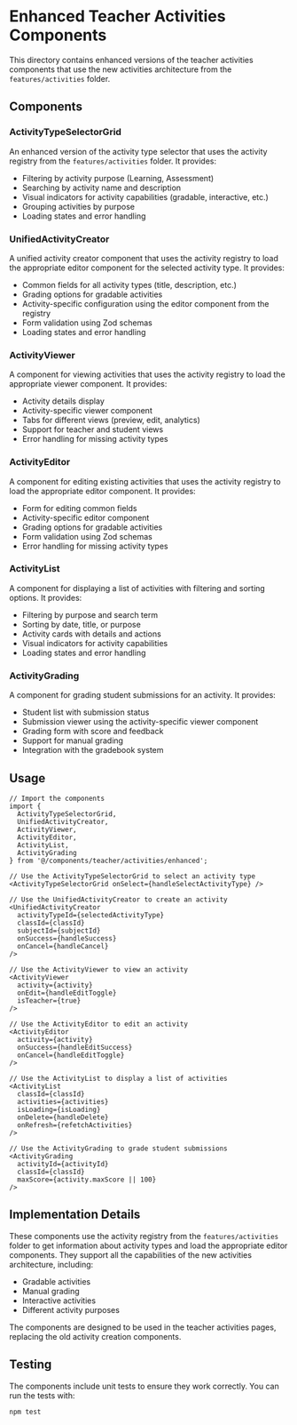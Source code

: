 # Enhanced Teacher Activities Components

This directory contains enhanced versions of the teacher activities components that use the new activities architecture from the `features/activities` folder.

## Components

### ActivityTypeSelectorGrid

An enhanced version of the activity type selector that uses the activity registry from the `features/activities` folder. It provides:

- Filtering by activity purpose (Learning, Assessment)
- Searching by activity name and description
- Visual indicators for activity capabilities (gradable, interactive, etc.)
- Grouping activities by purpose
- Loading states and error handling

### UnifiedActivityCreator

A unified activity creator component that uses the activity registry to load the appropriate editor component for the selected activity type. It provides:

- Common fields for all activity types (title, description, etc.)
- Grading options for gradable activities
- Activity-specific configuration using the editor component from the registry
- Form validation using Zod schemas
- Loading states and error handling

### ActivityViewer

A component for viewing activities that uses the activity registry to load the appropriate viewer component. It provides:

- Activity details display
- Activity-specific viewer component
- Tabs for different views (preview, edit, analytics)
- Support for teacher and student views
- Error handling for missing activity types

### ActivityEditor

A component for editing existing activities that uses the activity registry to load the appropriate editor component. It provides:

- Form for editing common fields
- Activity-specific editor component
- Grading options for gradable activities
- Form validation using Zod schemas
- Error handling for missing activity types

### ActivityList

A component for displaying a list of activities with filtering and sorting options. It provides:

- Filtering by purpose and search term
- Sorting by date, title, or purpose
- Activity cards with details and actions
- Visual indicators for activity capabilities
- Loading states and error handling

### ActivityGrading

A component for grading student submissions for an activity. It provides:

- Student list with submission status
- Submission viewer using the activity-specific viewer component
- Grading form with score and feedback
- Support for manual grading
- Integration with the gradebook system

## Usage

```tsx
// Import the components
import {
  ActivityTypeSelectorGrid,
  UnifiedActivityCreator,
  ActivityViewer,
  ActivityEditor,
  ActivityList,
  ActivityGrading
} from '@/components/teacher/activities/enhanced';

// Use the ActivityTypeSelectorGrid to select an activity type
<ActivityTypeSelectorGrid onSelect={handleSelectActivityType} />

// Use the UnifiedActivityCreator to create an activity
<UnifiedActivityCreator
  activityTypeId={selectedActivityType}
  classId={classId}
  subjectId={subjectId}
  onSuccess={handleSuccess}
  onCancel={handleCancel}
/>

// Use the ActivityViewer to view an activity
<ActivityViewer
  activity={activity}
  onEdit={handleEditToggle}
  isTeacher={true}
/>

// Use the ActivityEditor to edit an activity
<ActivityEditor
  activity={activity}
  onSuccess={handleEditSuccess}
  onCancel={handleEditToggle}
/>

// Use the ActivityList to display a list of activities
<ActivityList
  classId={classId}
  activities={activities}
  isLoading={isLoading}
  onDelete={handleDelete}
  onRefresh={refetchActivities}
/>

// Use the ActivityGrading to grade student submissions
<ActivityGrading
  activityId={activityId}
  classId={classId}
  maxScore={activity.maxScore || 100}
/>
```

## Implementation Details

These components use the activity registry from the `features/activities` folder to get information about activity types and load the appropriate editor components. They support all the capabilities of the new activities architecture, including:

- Gradable activities
- Manual grading
- Interactive activities
- Different activity purposes

The components are designed to be used in the teacher activities pages, replacing the old activity creation components.

## Testing

The components include unit tests to ensure they work correctly. You can run the tests with:

```bash
npm test
```
